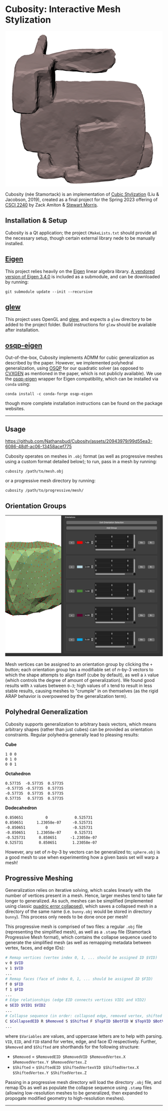 # Cubosity: Interactive Mesh Stylization

![](./images/README/cube-bunny.png)

Cubosity (née Stamortack) is an implementation of [Cubic Stylization](https://www.dgp.toronto.edu/projects/cubic-stylization/) (Liu & Jacobson, 2019), created as a final project for the Spring 2023 offering of [CSCI 2240](https://cs2240.graphics/) by Zack Amiton & [Stewart Morris](https://github.com/stew2003).

## **Installation & Setup**

Cubosity is a Qt application; the project `CMakeLists.txt` should provide all the necessary setup, though certain external library nede to be manually installed.

## <u>Eigen</u>

This project relies heavily on the [Eigen](http://eigen.tuxfamily.org/) linear algebra library. [A vendored version of Eigen 3.4.0](https://github.com/brown-cs-224/Eigen) is included as a submodule, and can be downloaded by running:

``` 
git submodule update --init --recursive
```

## <u>glew</u>

This project uses OpenGL and [glew](https://glew.sourceforge.net/), and expects a `glew` directory to be added to the project folder. Build instructions for `glew` should be available after installation.

## <u>osqp-eigen</u>

Out-of-the-box, Cubosity implements ADMM for cubic generalization as described by the paper. However, we implemented polyhedral generalization, using [OSQP](https://osqp.org/docs/) for our quadratic solver (as opposed to [CVXGEN](https://cvxgen.com/docs/index.html) as mentioned in the paper, which is not publicly available). We use the [osqp-eigen](https://github.com/robotology/osqp-eigen) wrapper for Eigen compatibility, which can be installed via `conda` using:

```
conda install -c conda-forge osqp-eigen
```

though more complete installation instructions can be found on the package websites. 

<hr>

## **Usage**

https://github.com/Nathansbud/Cubosity/assets/20943979/99d55ea3-6086-48df-ac06-13458acef775

Cubosity operates on meshes in `.obj` format (as well as progressive meshes using a custom format detailed below); to run, pass in a mesh by running:

```
cubosity /path/to/mesh.obj
```

or a progressive mesh directory by running:

```
cubosity /path/to/progressive/mesh/
```

## Orientation Groups

![](./images/README/orientation-groups.png)

Mesh vertices can be assigned to an orientation group by clicking the `+` button; each orientation group has a modifiable set of _n_-by-3 vectors to which the shape attempts to align itself (cube by default), as well a `λ` value (which controls the degree of amount of generalization). We found good results with `λ` values between `0–3`; high values of `λ` tend to result in less stable results, causing meshes to "crumple" in on themselves (as the rigid ARAP behavior is overpowered by the generalization term).

## Polyhedral Generalization

Cubosity supports generalization to arbitrary basis vectors, which means arbitrary shapes (rather than just cubes) can be provided as orientation constraints. Regular polyhedra generally lead to pleasing results:

**Cube**

```
1 0 0 
0 1 0
0 0 1
```

**Octahedron**

```
0.57735  -0.57735  0.57735
-0.57735 -0.57735  0.57735
-0.57735  0.57735  0.57735
0.57735   0.57735  0.57735
```

**Dodecahedron**

```
0.850651          0            0.525731
0.850651      1.23058e-07     -0.525731
-0.850651         0           -0.525731
-0.850651     1.23058e-07      0.525731
-0.525731      0.850651      -1.23058e-07
0.525731       0.850651       1.23058e-07
```

However, any set of _n_-by-3 by vectors can be generalized to; `sphere.obj` is a good mesh to use when experimenting how a given basis set will warp a mesh!


## Progressive Meshing

Generalization relies on iterative solving, which scales linearly with the number of vertices present in a mesh. Hence, larger meshes tend to take far longer to generalized. As such, meshes can be simplified (implemented using classic [quadric error collapsed](https://www.cs.cmu.edu/~./garland/Papers/quadric2.pdf)), which saves a collapsed mesh in a directory of the same name (i.e. `bunny.obj` would be stored in directory `bunny`). This process only needs to be done once per mesh!

This progressive mesh is comprised of two files: a regular `.obj` file (representing the simplified mesh), as well as a `.stamp` file (Stamortack Progressive Mesh format), which contains the collapse sequence used to generate the simplified mesh (as well as remapping metadata between vertex, faces, and edge IDs):

```bash
# Remap vertices (vertex index 0, 1, ... should be assigned ID $VID)
v 0 $VID
v 1 $VID
...
# Remap faces (face of index 0, 1, ... should be assigned ID $FID)
f 0 $FID
f 1 $FID
...
# Edge relationships (edge EID connects vertices VID1 and VID2)
e $EID $VID1 $VID2
...
# Collapse sequence (in order: collapsed edge, removed vertex, shifted vertex, removed faces, wing vertices, neighbor edges, affine matrix, neighbor order)
C $CollapsedEID R $Removed S $Shifted F $TopFID $BotFID W $TopVID $BotVID N $NeighborEID0 ... $NeighborEIDM A $C00 $C10 $C20 ... $C0N $C1N $C2N O $NeighborVID0 ... $NeighborVIDN
...
```
where `$Variables` are values, and uppercase letters are to help with parsing. `VID`, `EID`, and `FID` stand for vertex, edge, and face ID respectively. Further, `$Removed` and `$Shifted` are shorthands for the following structure:

- `$Removed` = `$RemovedEID $RemovedVID $RemovedVertex.X $RemovedVertex.Y $RemovedVertex.Z`
- `$Shifted` = `$ShiftedEID $ShiftedVertexVID $ShiftedVertex.X $ShiftedVertex.Y $ShiftedVertex.Z`

Passing in a progressive mesh directory will load the directory `.obj` file, and remap IDs as well as populate the collapse sequence using `.stamp` files (allowing low-resolution meshes to be generalized, then expanded to propogate modified geometry to high-resolution meshes).

<hr>
